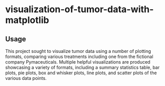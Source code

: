 # visualization-of-tumor-data-with-matplotlib

Usage
-------------------
This project sought to visualize tumor data using a number of plotting formats, comparing various 
treatments including one from the fictional company Pymaceuticals. Multiple helpful visualizations
are produced showcasing a variety of formats, including a summary statistics table, bar plots, pie 
plots, box and whisker plots, line plots, and scatter plots of the various data points.

